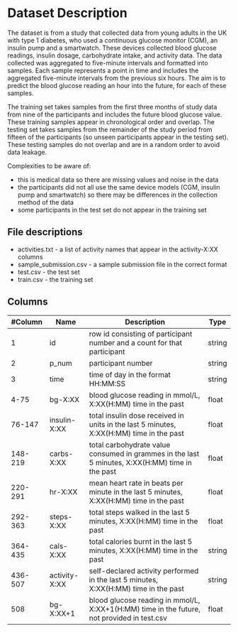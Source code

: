 # Dataset Description

The dataset is from a study that collected data from young adults in the UK with type 1 diabetes, who used a continuous glucose monitor (CGM), an insulin pump and a smartwatch.
These devices collected blood glucose readings, insulin dosage, carbohydrate intake, and activity data. The data collected was aggregated to five-minute intervals and formatted
into samples. Each sample represents a point in time and includes the aggregated five-minute intervals from the previous six hours. The aim is to predict the blood glucose reading
an hour into the future, for each of these samples.

The training set takes samples from the first three months of study data from nine of the participants and includes the future blood glucose value. These training samples appear in
chronological order and overlap. The testing set takes samples from the remainder of the study period from fifteen of the participants (so unseen participants appear in the testing
set). These testing samples do not overlap and are in a random order to avoid data leakage.

Complexities to be aware of:

* this is medical data so there are missing values and noise in the data
* the participants did not all use the same device models (CGM, insulin pump and smartwatch) so there may be differences in the collection method of the data
* some participants in the test set do not appear in the training set

## File descriptions

* activities.txt - a list of activity names that appear in the activity-X:XX columns
* sample_submission.csv - a sample submission file in the correct format
* test.csv - the test set
* train.csv - the training set

## Columns

| #Column | Name   | Description                                                                                     | Type   | 
|---------|---------------|-------------------------------------------------------------------------------------------------|--------|
| 1       | id            | row id consisting of participant number and a count for that participant                        | string |
| 2       | p_num         | participant number                                                                              | string |
| 3       | time          | time of day in the format HH:MM:SS                                                              | string |
| 4-75    | bg-X:XX       | blood glucose reading in mmol/L, X:XX(H:MM) time in the past                                    | float  |
| 76-147  | insulin-X:XX  | total insulin dose received in units in the last 5 minutes, X:XX(H:MM) time in the past         | float  |
| 148-219 | carbs-X:XX    | total carbohydrate value consumed in grammes in the last 5 minutes, X:XX(H:MM) time in the past | float  |
| 220-291 | hr-X:XX       | mean heart rate in beats per minute in the last 5 minutes, X:XX(H:MM) time in the past          | float  |
| 292-363 | steps-X:XX    | total steps walked in the last 5 minutes, X:XX(H:MM) time in the past                           | float  |
| 364-435 | cals-X:XX     | total calories burnt in the last 5 minutes, X:XX(H:MM) time in the past                         | string |
| 436-507 | activity-X:XX | self-declared activity performed in the last 5 minutes, X:XX(H:MM) time in the past             | string |
| 508     | bg-X:XX+1     | blood glucose reading in mmol/L, X:XX+1(H:MM) time in the future, not provided in test.csv      | float  |
